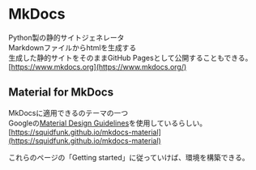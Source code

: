 # MkDocs
Python製の静的サイトジェネレータ  
Markdownファイルからhtmlを生成する  
生成した静的サイトをそのままGitHub Pagesとして公開することもできる。  
[https://www.mkdocs.org](https://www.mkdocs.org/)  

## Material for MkDocs
MkDocsに適用できるのテーマの一つ  
Googleの[Material Design Guidelines](https://material.io/design)を使用しているらしい。  
[https://squidfunk.github.io/mkdocs-material](https://squidfunk.github.io/mkdocs-material)  

これらのページの「Getting started」に従っていけば、環境を構築できる。
